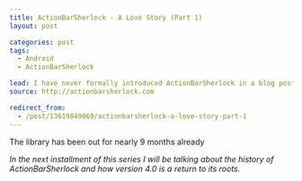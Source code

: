 ```yaml
---
title: ActionBarSherlock - A Love Story (Part 1)
layout: post

categories: post
tags:
  - Android
  - ActionBarSherlock

lead: I have never formally introduced ActionBarSherlock in a blog post.
source: http://actionbarsherlock.com

redirect_from:
  - /post/13619849069/actionbarsherlock-a-love-story-part-1
---
```


The library has been out for nearly 9 months already 

*In the next installment of this series I will be talking about the history of ActionBarSherlock and how version 4.0 is a return to its roots.*
